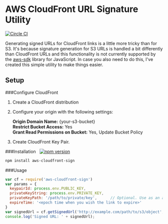AWS CloudFront URL Signature Utility  
===================
[![Circle CI](https://circleci.com/gh/jasonsims/aws-cloudfront-sign/tree/master.svg?style=svg)](https://circleci.com/gh/jasonsims/aws-cloudfront-sign/tree/master)

Generating signed URLs for CloudFront links is a little more tricky than for S3. It's because signature generation for S3 URLs is handled a bit differently than CloudFront URLs and this functionality is not currently supported by the [aws-sdk](https://github.com/aws/aws-sdk-js) library for JavaScript. In case you also need to do this, I've created this simple utility to make things easier.

## Setup
###Configure CloudFront
1. Create a CloudFront distribution
2. Configure your origin with the following settings:

   **Origin Domain Name:** {your-s3-bucket}  
   **Restrict Bucket Access:** Yes  
   **Grant Read Permissions on Bucket:** Yes, Update Bucket Policy  
3. Create CloudFront Key Pair.

###Installation &nbsp;  [![npm version](https://badge.fury.io/js/aws-cloudfront-sign.svg)](http://badge.fury.io/js/aws-cloudfront-sign)
```sh
npm install aws-cloudfront-sign
```

###Usage
```javascript
var cf = require('aws-cloudfront-sign')
var params = {
  keypairId: process.env.PUBLIC_KEY,
  privateKeyString: process.env.PRIVATE_KEY,
  privateKeyPath: '/path/to/private/key',      // Optional. Use as an alternative to privateKeyString.
  expireTime: '<epoch time when you wish the link to expire>'
}
var signedUrl = cf.getSignedUrl('http://example.com/path/to/s3/object', params);
console.log('Signed URL: ' + signedUrl);
```
